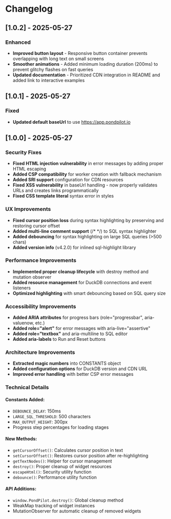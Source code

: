 # Changelog

## [1.0.2] - 2025-05-27

### Enhanced
- **Improved button layout** - Responsive button container prevents overlapping with long text on small screens
- **Smoother animations** - Added minimum loading duration (200ms) to prevent glitchy flashes on fast queries
- **Updated documentation** - Prioritized CDN integration in README and added link to interactive examples

## [1.0.1] - 2025-05-27

### Fixed
- **Updated default baseUrl** to use https://app.pondpilot.io

## [1.0.0] - 2025-05-27

### Security Fixes
- **Fixed HTML injection vulnerability** in error messages by adding proper HTML escaping
- **Added CSP compatibility** for worker creation with fallback mechanism
- **Added SRI support** configuration for CDN resources
- **Fixed XSS vulnerability** in baseUrl handling - now properly validates URLs and creates links programmatically
- **Fixed CSS template literal** syntax error in styles

### UX Improvements
- **Fixed cursor position loss** during syntax highlighting by preserving and restoring cursor offset
- **Added multi-line comment support** (/* */) to SQL syntax highlighter
- **Added debouncing** for syntax highlighting on large SQL queries (>500 chars)
- **Added version info** (v4.2.0) for inlined sql-highlight library

### Performance Improvements
- **Implemented proper cleanup lifecycle** with destroy method and mutation observer
- **Added resource management** for DuckDB connections and event listeners
- **Optimized highlighting** with smart debouncing based on SQL query size

### Accessibility Improvements
- **Added ARIA attributes** for progress bars (role="progressbar", aria-valuenow, etc.)
- **Added role="alert"** for error messages with aria-live="assertive"
- **Added role="textbox"** and aria-multiline to SQL editor
- **Added aria-labels** to Run and Reset buttons

### Architecture Improvements
- **Extracted magic numbers** into CONSTANTS object
- **Added configuration options** for DuckDB version and CDN URL
- **Improved error handling** with better CSP error messages

### Technical Details

#### Constants Added:
- `DEBOUNCE_DELAY`: 150ms
- `LARGE_SQL_THRESHOLD`: 500 characters
- `MAX_OUTPUT_HEIGHT`: 300px
- Progress step percentages for loading stages

#### New Methods:
- `getCursorOffset()`: Calculates cursor position in text
- `setCursorOffset()`: Restores cursor position after re-highlighting
- `getTextNodes()`: Helper for cursor management
- `destroy()`: Proper cleanup of widget resources
- `escapeHtml()`: Security utility function
- `debounce()`: Performance utility function

#### API Additions:
- `window.PondPilot.destroy()`: Global cleanup method
- WeakMap tracking of widget instances
- MutationObserver for automatic cleanup of removed widgets
